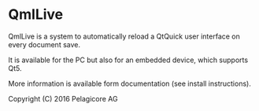 # QmlLive

QmlLive is a system to automatically reload a QtQuick user interface on every
document save.

It is available for the PC but also for an embedded device, which supports Qt5.

More information is available form documentation (see install instructions).

Copyright (C) 2016 Pelagicore AG
